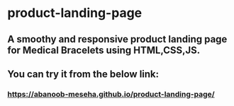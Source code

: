 # product-landing-page
## A smoothy and responsive product landing page for Medical Bracelets using HTML,CSS,JS.
## You can try it from the below link:
### https://abanoob-meseha.github.io/product-landing-page/
